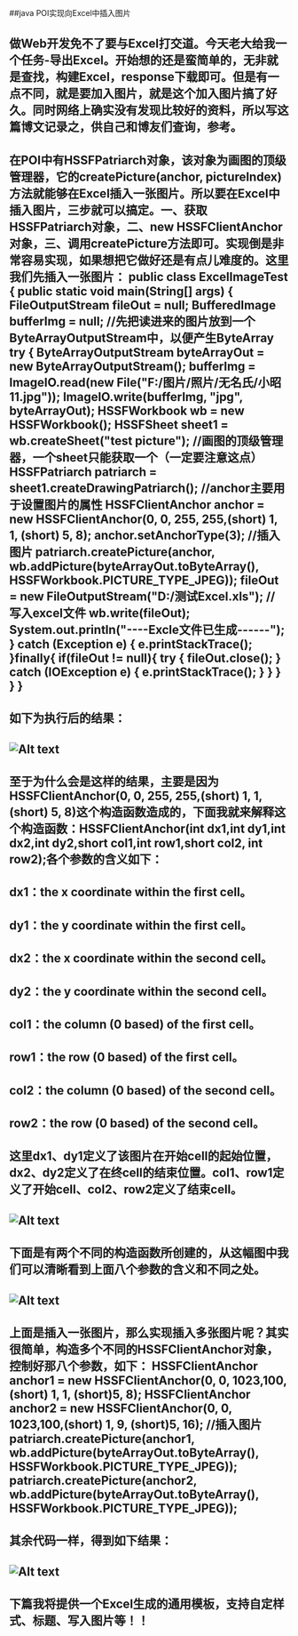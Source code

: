 ##java POI实现向Excel中插入图片

##
## 做Web开发免不了要与Excel打交道。今天老大给我一个任务-导出Excel。开始想的还是蛮简单的，无非就是查找，构建Excel，response下载即可。但是有一点不同，就是要加入图片，就是这个加入图片搞了好久。同时网络上确实没有发现比较好的资料，所以写这篇博文记录之，供自己和博友们查询，参考。

##
## 在POI中有HSSFPatriarch对象，该对象为画图的顶级管理器，它的createPicture(anchor, pictureIndex)方法就能够在Excel插入一张图片。所以要在Excel中插入图片，三步就可以搞定。一、获取HSSFPatriarch对象，二、new HSSFClientAnchor对象，三、调用createPicture方法即可。实现倒是非常容易实现，如果想把它做好还是有点儿难度的。这里我们先插入一张图片：   	public class ExcelImageTest {    public static void main(String[] args) {         FileOutputStream fileOut = null;            BufferedImage bufferImg = null;           //先把读进来的图片放到一个ByteArrayOutputStream中，以便产生ByteArray          try {            ByteArrayOutputStream byteArrayOut = new ByteArrayOutputStream();               bufferImg = ImageIO.read(new File("F:/图片/照片/无名氏/小昭11.jpg"));               ImageIO.write(bufferImg, "jpg", byteArrayOut);                        HSSFWorkbook wb = new HSSFWorkbook();               HSSFSheet sheet1 = wb.createSheet("test picture");              //画图的顶级管理器，一个sheet只能获取一个（一定要注意这点）            HSSFPatriarch patriarch = sheet1.createDrawingPatriarch();               //anchor主要用于设置图片的属性            HSSFClientAnchor anchor = new HSSFClientAnchor(0, 0, 255, 255,(short) 1, 1, (short) 5, 8);               anchor.setAnchorType(3);               //插入图片              patriarch.createPicture(anchor, wb.addPicture(byteArrayOut.toByteArray(), HSSFWorkbook.PICTURE_TYPE_JPEG));             fileOut = new FileOutputStream("D:/测试Excel.xls");               // 写入excel文件                wb.write(fileOut);                System.out.println("----Excle文件已生成------");        	} catch (Exception e) {            e.printStackTrace();        	}finally{            if(fileOut != null){                 try {                    fileOut.close();                	} catch (IOException e) {                    e.printStackTrace();                	}            	}        	}    	}	}

##
## 如下为执行后的结果：

##
## ![Alt text](../md/img/042309244164924.png)

##
## 至于为什么会是这样的结果，主要是因为HSSFClientAnchor(0, 0, 255, 255,(short) 1, 1, (short) 5, 8)这个构造函数造成的，下面我就来解释这个构造函数：HSSFClientAnchor(int dx1,int dy1,int dx2,int dy2,short col1,int row1,short col2, int row2);各个参数的含义如下：

##
## dx1：the x coordinate within the first cell。

##
## dy1：the y coordinate within the first cell。

##
## dx2：the x coordinate within the second cell。

##
## dy2：the y coordinate within the second cell。

##
## col1：the column (0 based) of the first cell。

##
## row1：the row (0 based) of the first cell。

##
## col2：the column (0 based) of the second cell。

##
## row2：the row (0 based) of the second cell。

##
## 这里dx1、dy1定义了该图片在开始cell的起始位置，dx2、dy2定义了在终cell的结束位置。col1、row1定义了开始cell、col2、row2定义了结束cell。

##
##  ![Alt text](../md/img/042309324307072.png)

##
## 下面是有两个不同的构造函数所创建的，从这幅图中我们可以清晰看到上面八个参数的含义和不同之处。

##
##  ![Alt text](../md/img/042309473521397.png)

##
## 上面是插入一张图片，那么实现插入多张图片呢？其实很简单，构造多个不同的HSSFClientAnchor对象，控制好那八个参数，如下：  	HSSFClientAnchor anchor1 = new HSSFClientAnchor(0, 0, 1023,100,(short) 1, 1, (short)5, 8);             HSSFClientAnchor anchor2 = new HSSFClientAnchor(0, 0, 1023,100,(short) 1, 9, (short)5, 16);                         //插入图片              patriarch.createPicture(anchor1, wb.addPicture(byteArrayOut.toByteArray(), HSSFWorkbook.PICTURE_TYPE_JPEG));             patriarch.createPicture(anchor2, wb.addPicture(byteArrayOut.toByteArray(), HSSFWorkbook.PICTURE_TYPE_JPEG));

##
## 其余代码一样，得到如下结果：

##
## ![Alt text](../md/img/042310148119117.png) 

##
## 下篇我将提供一个Excel生成的通用模板，支持自定样式、标题、写入图片等！！